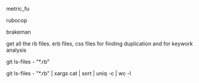 



metric_fu



rubocop


brakeman



get all the rb files. erb files, css files for finding duplication and for keywork analysis

git ls-files - "*.rb"



git ls-files - "*.rb" | xargs cat | sort | uniq -c | wc -l


